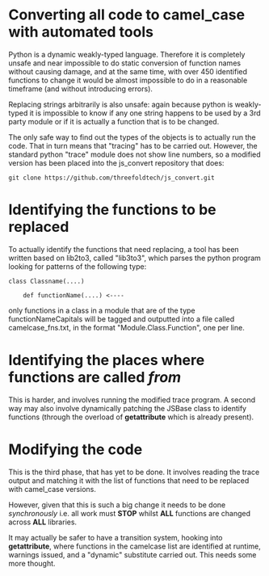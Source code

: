 # Converting all code to camel_case with automated tools

Python is a dynamic weakly-typed language.  Therefore it is completely
unsafe and near impossible to do static conversion of function names
without causing damage, and at the same time, with over 450 identified
functions to change it would be almost impossible to do in a reasonable
timeframe (and without introducing errors).

Replacing strings arbitrarily is also unsafe: again because python is
weakly-typed it is impossible to know if any one string happens to be
used by a 3rd party module or if it is actually a function that is
to be changed.

The only safe way to find out the types of the objects is to actually
run the code.  That in turn means that "tracing" has to be carried out.
However, the standard python "trace" module does not show line numbers,
so a modified version has been placed into the js_convert repository
that does:

    git clone https://github.com/threefoldtech/js_convert.git

# Identifying the functions to be replaced

To actually identify the functions that need replacing, a tool has
been written based on lib2to3, called "lib3to3", which parses the python
program looking for patterns of the following type:

    class Classname(....)

        def functionName(....) <----

only functions in a class in a module that are of the type functionNameCapitals
will be tagged and outputted into a file called camelcase_fns.txt, in the
format "Module.Class.Function", one per line.

# Identifying the places where functions are called *from*

This is harder, and involves running the modified trace program.
A second way may also involve dynamically patching the JSBase class
to identify functions (through the overload of __getattribute__
which is already present).

# Modifying the code

This is the third phase, that has yet to be done.  It involves reading
the trace output and matching it with the list of functions that need
to be replaced with camel_case versions.

However, given that this is such a big change it needs to be done
*synchronously* i.e. all work must **STOP** whilst **ALL** functions
are changed across **ALL** libraries.

It may actually be safer to have a transition system, hooking into
__getattribute__, where functions in the camelcase list are identified
at runtime, warnings issued, and a "dynamic" substitute carried out.
This needs some more thought.
